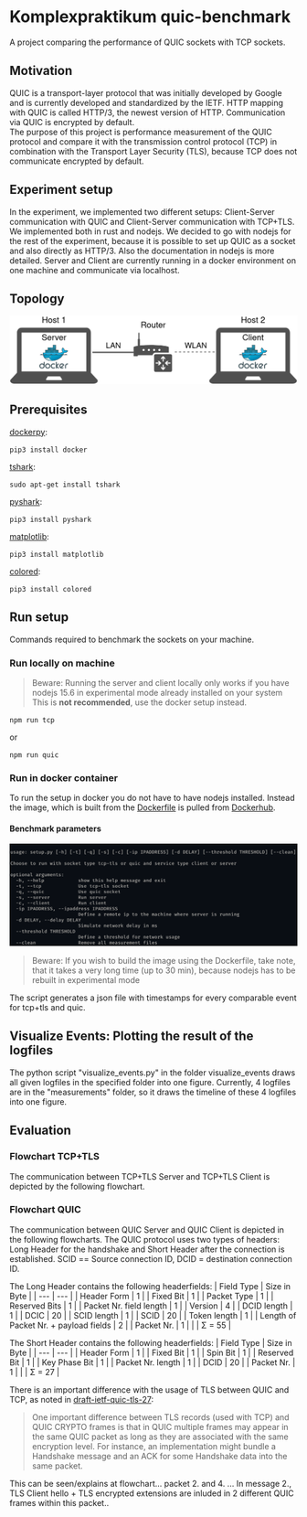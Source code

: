 # Komplexpraktikum quic-benchmark

A project comparing the performance of QUIC sockets with TCP sockets.

## Motivation

QUIC is a transport-layer protocol that was initially developed by Google and is currently developed and standardized by the IETF.
HTTP mapping with QUIC is called HTTP/3, the newest version of HTTP. Communication via QUIC is encrypted by default.  
The purpose of this project is performance measurement of the QUIC protocol and compare it with the transmission control protocol (TCP) in combination with the Transport Layer Security (TLS), because TCP does not communicate encrypted by default.

## Experiment setup

In the experiment, we implemented two different setups: Client-Server communication with QUIC and Client-Server communication with TCP+TLS.
We implemented both in rust and nodejs.
We decided to go with nodejs for the rest of the experiment, because it is possible to set up QUIC as a socket and also directly as HTTP/3.
Also the documentation in nodejs is more detailed.
Server and Client are currently running in a docker environment on one machine and communicate via localhost.

## Topology

![topology](./documentation/topology.png)

## Prerequisites

[dockerpy](https://docker-py.readthedocs.io/en/stable/):

```[bash]
pip3 install docker
```

[tshark](https://tshark.dev/setup/install/):

```[bash]
sudo apt-get install tshark
```

[pyshark](https://github.com/KimiNewt/pyshark):

```[bash]
pip3 install pyshark
```

[matplotlib](https://matplotlib.org/stable/index.html):

```[bash]
pip3 install matplotlib
```

[colored](https://gitlab.com/dslackw/colored):

```[bash]
pip3 install colored
```

## Run setup

Commands required to benchmark the sockets on your machine.

### Run locally on machine

> Beware: Running the server and client locally only works if you have nodejs 15.6 in experimental mode already installed on your system
> This is **not recommended**, use the docker setup instead.

```[bash]
npm run tcp 
```

or

```[bash]
npm run quic
```

### Run in docker container

To run the setup in docker you do not have to have nodejs installed. Instead the image, which is built from the [Dockerfile](Dockerfile) is pulled from [Dockerhub](https://hub.docker.com/r/ws2018sacc/experimentalnodejs).

#### Benchmark parameters

![setup parameters](./documentation/setup-parameters.png)

> Beware: If you wish to build the image using the Dockerfile, take note, that it takes a very long time (up to 30 min), because nodejs has to be rebuilt in experimental mode

The script generates a json file with timestamps for every comparable event for tcp+tls and quic.

## Visualize Events: Plotting the result of the logfiles

The python script "visualize_events.py" in the folder visualize_events draws all given logfiles in the specified folder into one figure.
Currently, 4 logfiles are in the "measurements" folder, so it draws the timeline of these 4 logfiles into one figure.

## Evaluation

### Flowchart TCP+TLS
The communication between TCP+TLS Server and TCP+TLS Client is depicted by the following flowchart.

### Flowchart QUIC
The communication between QUIC Server and QUIC Client is depicted in the following flowcharts.
The QUIC protocol uses two types of headers: Long Header for the handshake and Short Header after the connection is established.
SCID == Source connection ID, DCID = destination connection ID.

The Long Header contains the following headerfields:
| Field Type | Size in Byte |
| --- | --- |
| Header Form | 1 |
| Fixed Bit | 1 |
| Packet Type | 1 |
| Reserved Bits | 1 |
| Packet Nr. field length | 1 |
| Version | 4 |
| DCID length | 1 |
| DCIC | 20 |
| SCID length | 1 |
| SCID | 20 |
| Token length | 1 |
| Length of Packet Nr. + payload fields | 2 |
| Packet Nr. | 1 |
| | Σ = 55 |

The Short Header contains the following headerfields:
| Field Type | Size in Byte |
| --- | --- |
| Header Form | 1 |
| Fixed Bit | 1 |
| Spin Bit | 1 |
| Reserved Bit | 1 |
| Key Phase Bit | 1 |
| Packet Nr. length | 1 |
| DCID | 20 |
| Packet Nr. | 1 |
| | Σ = 27 |

There is an important difference with the usage of TLS between QUIC and TCP, as noted in [draft-ietf-quic-tls-27](https://tools.ietf.org/html/draft-ietf-quic-tls-27#section-4):

> One important difference between TLS records (used with TCP) and QUIC
> CRYPTO frames is that in QUIC multiple frames may appear in the same
> QUIC packet as long as they are associated with the same encryption
> level.  For instance, an implementation might bundle a Handshake
> message and an ACK for some Handshake data into the same packet.

This can be seen/explains at flowchart... packet 2. and 4. ...
In message 2., TLS Client hello + TLS encrypted extensions are inluded in 2 different QUIC frames within this packet..



